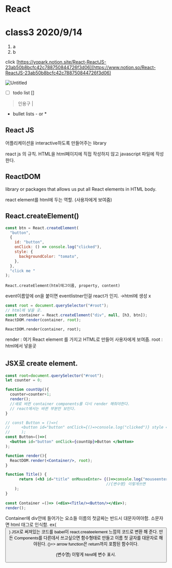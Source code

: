# React

# class3 2020/9/14

1. a
2. b

click [https://yopark.notion.site/React-ReactJS-23ab50b8bcfc42c788750844726f3d06](https://www.notion.so/React-ReactJS-23ab50b8bcfc42c788750844726f3d06)

![Untitled](https://s3-us-west-2.amazonaws.com/secure.notion-static.com/e66423c0-3162-4e65-864d-bdf00582d4cc/Untitled.png)

- [ ]  todo list []

> 인용구  |
> 
- bullet lists - or *

## React JS

어플리케이션을 interactive하도록 만들어주는 library

react js 의 규칙. HTML을 html페이지에 직접 작성하지 않고 javascript 파일에 작성한다.

## ReactDOM

library or packages that allows us put all React elements in HTML body. 

react element를 html에 두는 역할. (사용자에게 보여줌)

## React.createElement()

```jsx
const btn = React.createElement(
  "button",
  {
    id: "button",
    onClick: () => console.log("clicked"),
    style: {
      backgroundColor: "tomato",
    },
  },
  "click me "
);
```

`React.createElement(html태그이름, property, content)`

event이름앞에 on을 붙이면 eventlistner인걸 react가 인지. →html에 생성 x

```jsx
const root = document.querySelector("#root");
// html에 넣을 곳. 
const container = React.createElement("div", null, [h3, btn]);
ReactDOM.render(container, root);
```

`ReactDOM.render(container, root);`  

render : 여기 React element 를 가지고 HTML로 만들어 사용자에게 보여줌. root : html에서 넣을곳

## JSX로 create element.

```jsx
const root=document.querySelector("#root");
let counter = 0;

function countUp(){
  counter=counter+1;
  render();
  //새로 바뀐 container components를 다시 render 해줘야한다. 
  // react에서는 바뀐 부분만 보인다. 
}

// const Button = ()=>(
//     <button id="button" onClick={()=>console.log("clicked")} style ={{backgroundColor :"blue"}}>btn</button>
//     );
const Button=()=>(
  <button id="button" onClick={countUp}>Button </button>
);

function render(){
  ReactDOM.render(<Container/>, root);
}

function Title() {
      return (<h3 id="title" onMouseEnter= {()=>console.log("mouseenter")}>It was clicked {counter}</h3>
                                            //{변수명} 이렇게쓰면
    );
}
    
const Container =()=> (<div><Title/><Button/></div>);
render();
```

Container에 div안에 들어가는 요소들 이름의 첫글짜는 반드시 대문자여야함. 소문자면 html 태그로 인식함. ex(<button> )
JSX로 써져있는 코드를 babel이 react.createelement 느낌의 코드로 변환 해 준다. 만든 Components를 다른데서 쓰고싶으면 함수형태로 만들고 이름 첫 글자를 대문자로 해야된다. 
 ()=> arrow function은 return까지 포함된 함수이다. 

{변수명} 이렇게 html에 변수 표시.
